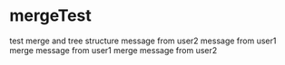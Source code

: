 # mergeTest
test merge and tree structure
message from user2
message from user1
merge message from user1 merge message from user2
